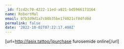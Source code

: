 ```yaml
---
_id: f1cd2c70-4222-11ed-a821-bd5966173164
name: RobertMal
email: 87b3d9d1a7c80b35be174821cf0dfd0d
permalink: false
date: '2022-10-02T07:22:17.408Z'
---
```

[url=http://lasix.tattoo/]purchase furosemide online[/url]
